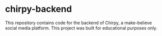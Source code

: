 # chirpy-backend

This repository contains code for the backend of Chirpy, a make-believe social media platform.
This project was built for educational purposes only.